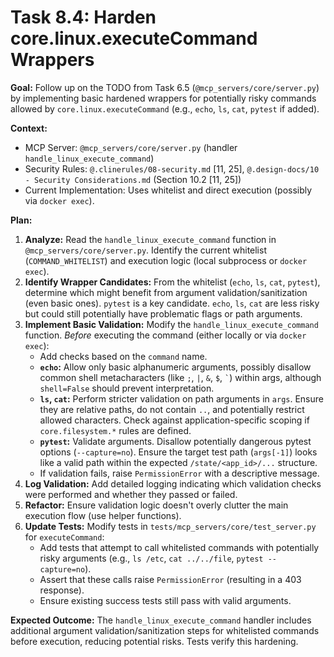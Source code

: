 # Task 8.4: Harden core.linux.executeCommand Wrappers

**Goal:** Follow up on the TODO from Task 6.5 (`@mcp_servers/core/server.py`) by implementing basic hardened wrappers for potentially risky commands allowed by `core.linux.executeCommand` (e.g., `echo`, `ls`, `cat`, `pytest` if added).

**Context:**
- MCP Server: `@mcp_servers/core/server.py` (handler `handle_linux_execute_command`)
- Security Rules: `@.clinerules/08-security.md` [11, 25], `@.design-docs/10 - Security Considerations.md` (Section 10.2 [11, 25])
- Current Implementation: Uses whitelist and direct execution (possibly via `docker exec`).

**Plan:**

1.  **Analyze:** Read the `handle_linux_execute_command` function in `@mcp_servers/core/server.py`. Identify the current whitelist (`COMMAND_WHITELIST`) and execution logic (local subprocess or `docker exec`).
2.  **Identify Wrapper Candidates:** From the whitelist (`echo`, `ls`, `cat`, `pytest`), determine which might benefit from argument validation/sanitization (even basic ones). `pytest` is a key candidate. `echo`, `ls`, `cat` are less risky but could still potentially have problematic flags or path arguments.
3.  **Implement Basic Validation:** Modify the `handle_linux_execute_command` function. *Before* executing the command (either locally or via `docker exec`):
    *   Add checks based on the `command` name.
    *   **`echo`:** Allow only basic alphanumeric arguments, possibly disallow common shell metacharacters (like `;`, `|`, `&`, `$`, `` ` ``) within args, although `shell=False` should prevent interpretation.
    *   **`ls`, `cat`:** Perform stricter validation on path arguments in `args`. Ensure they are relative paths, do not contain `..`, and potentially restrict allowed characters. Check against application-specific scoping if `core.filesystem.*` rules are defined.
    *   **`pytest`:** Validate arguments. Disallow potentially dangerous pytest options (`--capture=no`). Ensure the target test path (`args[-1]`) looks like a valid path within the expected `/state/<app_id>/...` structure.
    *   If validation fails, raise `PermissionError` with a descriptive message.
4.  **Log Validation:** Add detailed logging indicating which validation checks were performed and whether they passed or failed.
5.  **Refactor:** Ensure validation logic doesn't overly clutter the main execution flow (use helper functions).
6.  **Update Tests:** Modify tests in `tests/mcp_servers/core/test_server.py` for `executeCommand`:
    *   Add tests that attempt to call whitelisted commands with potentially risky arguments (e.g., `ls /etc`, `cat ../../file`, `pytest --capture=no`).
    *   Assert that these calls raise `PermissionError` (resulting in a 403 response).
    *   Ensure existing success tests still pass with valid arguments.

**Expected Outcome:** The `handle_linux_execute_command` handler includes additional argument validation/sanitization steps for whitelisted commands before execution, reducing potential risks. Tests verify this hardening.